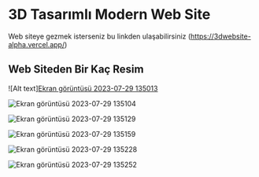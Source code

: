 # 3D Tasarımlı Modern Web  Site

Web siteye gezmek isterseniz bu linkden ulaşabilirsiniz (https://3dwebsite-alpha.vercel.app/)

## Web Siteden Bir Kaç Resim
![Alt text][Ekran görüntüsü 2023-07-29 135013](https://github.com/erkankolakan/three.js/assets/126770706/e1e7a039-76c8-4d6c-9765-ec5a8fb7b362)

![Ekran görüntüsü 2023-07-29 135104](https://github.com/erkankolakan/three.js/assets/126770706/552a04dd-3b01-4704-ba77-5ec2432b4011)

![Ekran görüntüsü 2023-07-29 135129](https://github.com/erkankolakan/three.js/assets/126770706/894f2c24-7771-44eb-8cce-660187d98eab)

![Ekran görüntüsü 2023-07-29 135159](https://github.com/erkankolakan/three.js/assets/126770706/cffd0398-5ef6-4cd2-97e7-575c6f222f14)

![Ekran görüntüsü 2023-07-29 135228](https://github.com/erkankolakan/three.js/assets/126770706/a17e9fcd-2dd5-4bb1-976a-e463b829cb79)

![Ekran görüntüsü 2023-07-29 135252](https://github.com/erkankolakan/three.js/assets/126770706/74854835-db46-4a00-a5ca-df3574da3ffa)

